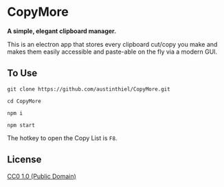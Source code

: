 # CopyMore

**A simple, elegant clipboard manager.**

This is an electron app that stores every clipboard cut/copy you make and makes them easily accessible and paste-able on the fly via a modern GUI. 

## To Use

`git clone https://github.com/austinthiel/CopyMore.git`

`cd CopyMore`

`npm i`

`npm start`

The hotkey to open the Copy List is `F8`.


## License

[CC0 1.0 (Public Domain)](LICENSE.md)
